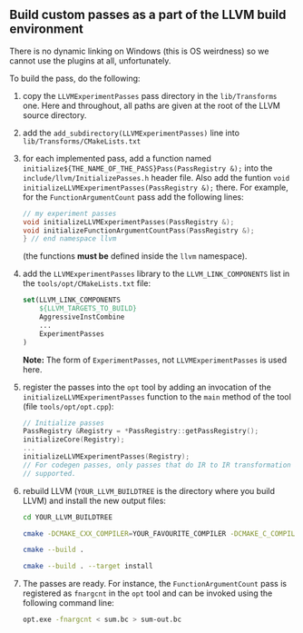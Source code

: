 ## Build custom passes as a part of the LLVM build environment

There is no dynamic linking on Windows (this is OS weirdness) so we cannot use the plugins at all, unfortunately.

To build the pass, do the following:

 1. copy the `LLVMExperimentPasses` pass directory in the `lib/Transforms` one. Here and throughout, all paths are given at the
    root of the LLVM source directory.

 2. add the `add_subdirectory(LLVMExperimentPasses)` line into `lib/Transforms/CMakeLists.txt`

 3. for each implemented pass, add a function named `initialize${THE_NAME_OF_THE_PASS}Pass(PassRegistry &);` into the `include/llvm/InitializePasses.h`
    header file. Also add the funtion `void initializeLLVMExperimentPasses(PassRegistry &);` there. For example, for the `FunctionArgumentCount` pass
    add the following lines:

    ```cpp
    // my experiment passes
    void initializeLLVMExperimentPasses(PassRegistry &);
    void initializeFunctionArgumentCountPass(PassRegistry &);
    } // end namespace llvm

    ```

    (the functions **must be** defined inside the `llvm` namespace).

 4. add the `LLVMExperimentPasses` library to the `LLVM_LINK_COMPONENTS` list in the `tools/opt/CMakeLists.txt` file:

    ```cmake
    set(LLVM_LINK_COMPONENTS
        ${LLVM_TARGETS_TO_BUILD}
        AggressiveInstCombine
        ...
        ExperimentPasses
    )

    ```

    **Note:** The form of `ExperimentPasses`, not `LLVMExperimentPasses` is used here.

 5. register the passes into the `opt` tool by adding an invocation of the `initializeLLVMExperimentPasses` function to the `main` method
    of the tool (file `tools/opt/opt.cpp`):

    ```cpp
    // Initialize passes
    PassRegistry &Registry = *PassRegistry::getPassRegistry();
    initializeCore(Registry);
    ...
    initializeLLVMExperimentPasses(Registry);
    // For codegen passes, only passes that do IR to IR transformation are
    // supported.
    ```

 6. rebuild LLVM (`YOUR_LLVM_BUILDTREE` is the directory where you build LLVM) and install the new output files:

    ```bash
    cd YOUR_LLVM_BUILDTREE

    cmake -DCMAKE_CXX_COMPILER=YOUR_FAVOURITE_COMPILER -DCMAKE_C_COMPILER=YOUR_FAVOURITE_COMPILER -DCMAKE_LINKER=YOUR_FAVOURITE_LINKER .. -G"Ninja"

    cmake --build .

    cmake --build . --target install
    ```

  7. The passes are ready. For instance, the `FunctionArgumentCount` pass is registered as `fnargcnt` in the `opt` tool and can be invoked
     using the following command line:

     ```bash
     opt.exe -fnargcnt < sum.bc > sum-out.bc
     ```
